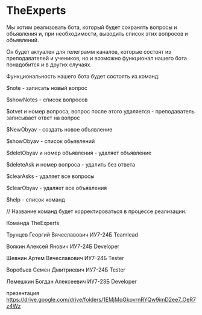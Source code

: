 # TheExperts

Мы хотим реализовать бота, который будет сохранять вопросы и объявления и, при необходимости, выводить список этих вопросов и объявлений.

Он будет актуален для телеграмм каналов, которые состоят из преподавателей и учеников, но и возможно функционал нашего бота понадобится и в других случаях. 


Функциональность нашего бота будет состоять из команд: 


$note - записать новый вопрос

$showNotes - список вопросов

$otvet и номер вопроса, вопрос после этого удаляется - преподаватель записывает ответ на вопрос 

$NewObyav - создать новое объявление 

$showObyav - список обьявлений

$deletObyav и номер объявления - удаляет объявление

$deleteAsk и номер вопроса - удалить без ответа 

$clearAsks - удаляет все вопросы 

$clearObyav - удаляет все объявления

$help - список команд 


// Название команд будет корректироваться в процессе реализации.


Команда TheExperts

Трунцев  Георгий Вячеславович  ИУ7-24Б  Teamlead

Воякин   Алексей Янович        ИУ7-24Б  Developer

Шевнин   Артем   Вячеславович  ИУ7-24Б  Tester

Воробьев Семен   Дмитриевич    ИУ7-24Б  Tester

Лемешкин Богдан  Алексеевич    ИУ7-23Б  Developer

презентация
https://drive.google.com/drive/folders/1EMjMqGkpvrnRYQw9imD2ee7_OeR7z4Wz
